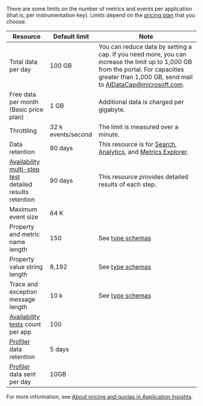 There are some limits on the number of metrics and events per application (that is, per instrumentation key). Limits depend on the [pricing plan](https://azure.microsoft.com/pricing/details/application-insights/) that you choose.

| **Resource** | **Default limit** | **Note**
| --- | --- | --- |
| Total data per day | 100 GB | You can reduce data by setting a cap. If you need more, you can increase the limit up to 1,000 GB from the portal. For capacities greater than 1,000 GB, send mail to AIDataCap@microsoft.com.
| Free data per month<br/> (Basic price plan) | 1 GB | Additional data is charged per gigabyte.
| Throttling | 32 k events/second | The limit is measured over a minute.
| Data retention | 90 days | This resource is for [Search](../articles/application-insights/app-insights-diagnostic-search.md), [Analytics](../articles/application-insights/app-insights-analytics.md), and [Metrics Explorer](../articles/application-insights/app-insights-metrics-explorer.md).
| [Availability multi-step test](../articles/application-insights/app-insights-monitor-web-app-availability.md#multi-step-web-tests) detailed results retention | 90 days | This resource provides detailed results of each step.
| Maximum event size | 64 K | 
| Property and metric name length | 150 | See [type schemas](https://github.com/Microsoft/ApplicationInsights-Home/blob/master/EndpointSpecs/Schemas/Docs/)
| Property value string length | 8,192 | See [type schemas](https://github.com/Microsoft/ApplicationInsights-Home/blob/master/EndpointSpecs/Schemas/Docs/)
| Trace and exception message length | 10 k | See [type schemas](https://github.com/Microsoft/ApplicationInsights-Home/blob/master/EndpointSpecs/Schemas/Docs/)
| [Availability tests](../articles/application-insights/app-insights-monitor-web-app-availability.md) count per app  | 100 |
| [Profiler](../articles/application-insights/app-insights-profiler.md) data retention | 5 days |
| [Profiler](../articles/application-insights/app-insights-profiler.md) data sent per day | 10GB |

For more information, see [About pricing and quotas in Application Insights](../articles/application-insights/app-insights-pricing.md).

